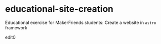 # educational-site-creation
Educational exercise for MakerFriends students: Create a website in `astro` framework

edit0


